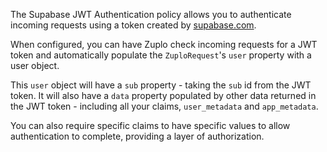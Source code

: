 The Supabase JWT Authentication policy allows you to authenticate incoming
requests using a token created by [supabase.com](https://supabase.com).

When configured, you can have Zuplo check incoming requests for a JWT token and automatically populate the `ZuploRequest`'s `user` property with a user object.

This `user` object will have a `sub` property - taking the `sub` id from the JWT token. It will also have a `data` property populated by other data returned in the JWT token - including all your claims, `user_metadata` and `app_metadata`.

You can also require specific claims to have specific values to allow authentication to complete, providing a layer of authorization.
